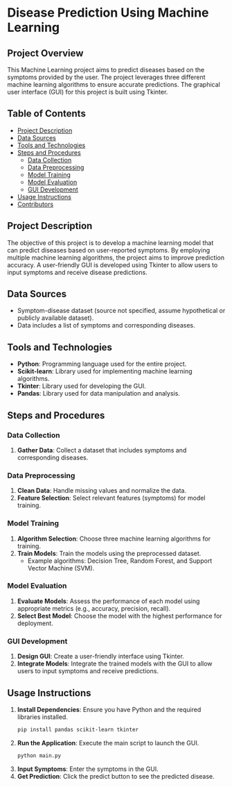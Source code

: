 
# Disease Prediction Using Machine Learning

## Project Overview

This Machine Learning project aims to predict diseases based on the symptoms provided by the user. The project leverages three different machine learning algorithms to ensure accurate predictions. The graphical user interface (GUI) for this project is built using Tkinter.

## Table of Contents

- [Project Description](#project-description)
- [Data Sources](#data-sources)
- [Tools and Technologies](#tools-and-technologies)
- [Steps and Procedures](#steps-and-procedures)
  - [Data Collection](#data-collection)
  - [Data Preprocessing](#data-preprocessing)
  - [Model Training](#model-training)
  - [Model Evaluation](#model-evaluation)
  - [GUI Development](#gui-development)
- [Usage Instructions](#usage-instructions)
- [Contributors](#contributors)

## Project Description

The objective of this project is to develop a machine learning model that can predict diseases based on user-reported symptoms. By employing multiple machine learning algorithms, the project aims to improve prediction accuracy. A user-friendly GUI is developed using Tkinter to allow users to input symptoms and receive disease predictions.

## Data Sources

- Symptom-disease dataset (source not specified, assume hypothetical or publicly available dataset).
- Data includes a list of symptoms and corresponding diseases.

## Tools and Technologies

- **Python**: Programming language used for the entire project.
- **Scikit-learn**: Library used for implementing machine learning algorithms.
- **Tkinter**: Library used for developing the GUI.
- **Pandas**: Library used for data manipulation and analysis.

## Steps and Procedures

### Data Collection

1. **Gather Data**: Collect a dataset that includes symptoms and corresponding diseases.

### Data Preprocessing

1. **Clean Data**: Handle missing values and normalize the data.
2. **Feature Selection**: Select relevant features (symptoms) for model training.

### Model Training

1. **Algorithm Selection**: Choose three machine learning algorithms for training.
2. **Train Models**: Train the models using the preprocessed dataset.
   - Example algorithms: Decision Tree, Random Forest, and Support Vector Machine (SVM).

### Model Evaluation

1. **Evaluate Models**: Assess the performance of each model using appropriate metrics (e.g., accuracy, precision, recall).
2. **Select Best Model**: Choose the model with the highest performance for deployment.

### GUI Development

1. **Design GUI**: Create a user-friendly interface using Tkinter.
2. **Integrate Models**: Integrate the trained models with the GUI to allow users to input symptoms and receive predictions.

## Usage Instructions

1. **Install Dependencies**: Ensure you have Python and the required libraries installed.
   ```bash
   pip install pandas scikit-learn tkinter
   ```
2. **Run the Application**: Execute the main script to launch the GUI.
   ```bash
   python main.py
   ```
3. **Input Symptoms**: Enter the symptoms in the GUI.
4. **Get Prediction**: Click the predict button to see the predicted disease.

